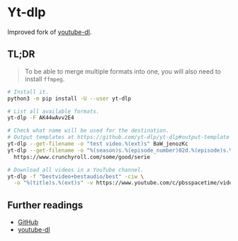 # Yt-dlp

Improved fork of [youtube-dl].

## TL;DR

> To be able to merge multiple formats into one, you will also need to install `ffmpeg`.

```sh
# Install it.
python3 -m pip install -U --user yt-dlp

# List all available formats.
yt-dlp -F AK44wAvv2E4

# Check what name will be used for the destination.
# Output templates at https://github.com/yt-dlp/yt-dlp#output-template
yt-dlp --get-filename -o "test video.%(ext)s" BaW_jenozKc
yt-dlp --get-filename -o "%(season)s.%(episode_number)02d.%(episode)s.%(ext)s" \
  https://www.crunchyroll.com/some/good/serie

# Download all videos in a YouTube channel.
yt-dlp -f "bestvideo+bestaudio/best" -ciw \
  -o "%(title)s.%(ext)s" -v https://www.youtube.com/c/pbsspacetime/videos
```

## Further readings

- [GitHub]
- [youtube-dl]

[youtube-dl]: youtube-dl.md

[github]: https://github.com/yt-dlp/yt-dlp
